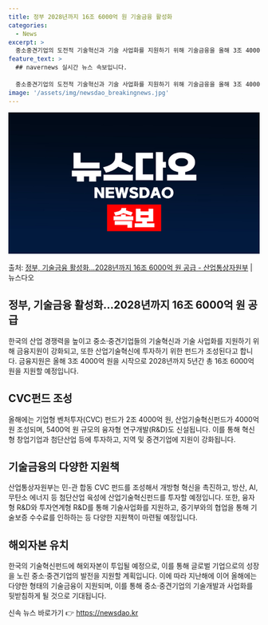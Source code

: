 ```yaml
---
title: 정부 2028년까지 16조 6000억 원 기술금융 활성화
categories:
  - News
excerpt: >
  중소중견기업의 도전적 기술혁신과 기술 사업화를 지원하기 위해 기술금융을 올해 3조 4000억 원, 2028년…
feature_text: >
  ## navernews 실시간 뉴스 속보입니다.

  중소중견기업의 도전적 기술혁신과 기술 사업화를 지원하기 위해 기술금융을 올해 3조 4000억 원, 2028년…
image: '/assets/img/newsdao_breakingnews.jpg'
---
```


![뉴스다오 속보](/assets/img/newsdao_breakingnews.jpg)

<p>출처: <a href="https://newsdao.kr/3515" rel="dofollow">정부, 기술금융 활성화…2028년까지 16조 6000억 원 공급 - 산업통상자원부</a> | 뉴스다오</p>

<h2 data-ke-size="size26">정부, 기술금융 활성화…2028년까지 16조 6000억 원 공급</h2>
<p data-ke-size="size16">한국의 산업 경쟁력을 높이고 중소·중견기업들의 기술혁신과 기술 사업화를 지원하기 위해 금융지원이 강화되고, 또한 산업기술혁신에 투자하기 위한 펀드가 조성된다고 합니다. 금융지원은 올해 3조 4000억 원을 시작으로 2028년까지 5년간 총 16조 6000억 원을 지원할 예정입니다.</p>

<h2 data-ke-size="size26">CVC펀드 조성</h2>
<p data-ke-size="size16">올해에는 기업형 벤처투자(CVC) 펀드가 2조 4000억 원, 산업기술혁신펀드가 4000억 원 조성되며, 5400억 원 규모의 융자형 연구개발(R&D)도 신설됩니다. 이를 통해 혁신형 창업기업과 첨단산업 등에 투자하고, 지역 및 중견기업에 지원이 강화됩니다.</p>

<h2 data-ke-size="size26">기술금융의 다양한 지원책</h2>
<p data-ke-size="size16">산업통상자원부는 민-관 합동 CVC 펀드를 조성해서 개방형 혁신을 촉진하고, 방산, AI, 무탄소 에너지 등 첨단산업 육성에 산업기술혁신펀드를 투자할 예정입니다. 또한, 융자형 R&D와 투자연계형 R&D를 통해 기술사업화를 지원하고, 중기부와의 협업을 통해 기술보증 수수료를 인하하는 등 다양한 지원책이 마련될 예정입니다.</p>

<h2 data-ke-size="size26">해외자본 유치</h2>
<p data-ke-size="size16">한국의 기술혁신펀드에 해외자본이 투입될 예정으로, 이를 통해 글로벌 기업으로의 성장을 노린 중소·중견기업의 발전을 지원할 계획입니다. 이에 따라 지난해에 이어 올해에는 다양한 형태의 기술금융이 지원되며, 이를 통해 중소·중견기업의 기술개발과 사업화를 뒷받침하게 될 것으로 기대됩니다.</p> 

신속 뉴스 바로가기 👉 <a href="https://newsdao.kr" rel="dofollow">https://newsdao.kr</a>


